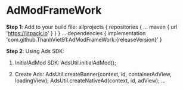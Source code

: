 # AdModFrameWork
**Step 1**: Add to your build file:
    allprojects {
        repositories {
            ...
            maven { url 'https://jitpack.io' }
        }
    }
    ...
    dependencies {
        implementation 'com.github.ThanhViet91:AdModFrameWork:{releaseVersion}'
    }

**Step 2**: Using Ads SDK:
1. InitialAdMod SDK:
    AdsUtil.initialAdMod();
   
2. Create Ads:
    AdsUtil.createBanner(context, id, containerAdView, loadingView);
    AdsUtil.createNativeAd(context, id, adView);
    ...
